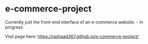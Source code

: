 # e-commerce-project
Currently just the front-end interface of an e-commerce website. - in progress

Visit page here: https://rashaad367.github.io/e-commerce-project/
